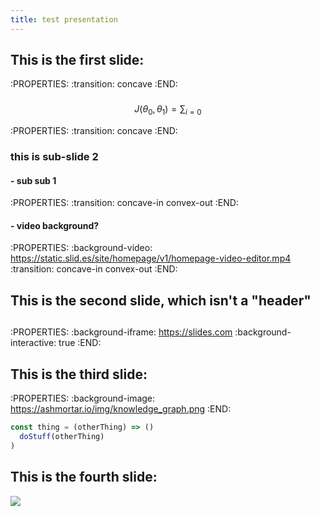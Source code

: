 ```yaml
---
title: test presentation
---
```


## This is the first slide:
:PROPERTIES:
:transition: concave
:END:
###
$$ J(\theta_0,\theta_1) = \sum_{i=0} $$

:PROPERTIES:
:transition: concave
:END:
### this is sub-slide 2
#### - sub sub 1
:PROPERTIES:
:transition: concave-in convex-out
:END:
#### - video background?
:PROPERTIES:
:background-video: https://static.slid.es/site/homepage/v1/homepage-video-editor.mp4
:transition: concave-in convex-out
:END:
## This is the second slide, which isn't a "header"
##
:PROPERTIES:
:background-iframe: https://slides.com
:background-interactive: true 
:END:
## This is the third slide:
:PROPERTIES:
:background-image: https://ashmortar.io/img/knowledge_graph.png
:END:

```javascript
const thing = (otherThing) => ()
  doStuff(otherThing)
)
```
## This is the fourth slide:
<img src="https://ashmortar.io/img/knowledge_graph.png" />
